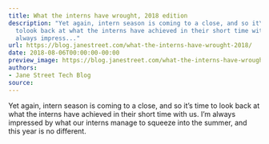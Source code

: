 ```yaml
---
title: What the interns have wrought, 2018 edition
description: "Yet again, intern season is coming to a close, and so it\u2019s time
  tolook back at what the interns have achieved in their short time withus.  I\u2019m
  always impress..."
url: https://blog.janestreet.com/what-the-interns-have-wrought-2018/
date: 2018-08-06T00:00:00-00:00
preview_image: https://blog.janestreet.com/what-the-interns-have-wrought-2018/smelting.jpg
authors:
- Jane Street Tech Blog
source:
---
```


<p>Yet again, intern season is coming to a close, and so it’s time to
look back at what the interns have achieved in their short time with
us.  I’m always impressed by what our interns manage to squeeze into
the summer, and this year is no different.</p>


